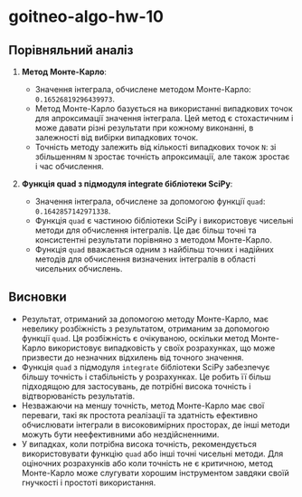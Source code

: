 # goitneo-algo-hw-10

## Порівняльний аналіз

1. **Метод Монте-Карло**:
   - Значення інтеграла, обчислене методом Монте-Карло: `0.16526819296439973`.
   - Метод Монте-Карло базується на використанні випадкових точок для апроксимації значення інтеграла. Цей метод є стохастичним і може давати різні результати при кожному виконанні, в залежності від вибірки випадкових точок.
   - Точність методу залежить від кількості випадкових точок `N`: зі збільшенням `N` зростає точність апроксимації, але також зростає і час обчислення.

2. **Функція quad з підмодуля integrate бібліотеки SciPy**:
   - Значення інтеграла, обчислене за допомогою функції `quad`: `0.1642857142971338`.
   - Функція `quad` є частиною бібліотеки SciPy і використовує чисельні методи для обчислення інтегралів. Це дає більш точні та консистентні результати порівняно з методом Монте-Карло.
   - Функція `quad` вважається одним з найбільш точних і надійних методів для обчислення визначених інтегралів в області чисельних обчислень.

## Висновки

- Результат, отриманий за допомогою методу Монте-Карло, має невелику розбіжність з результатом, отриманим за допомогою функції `quad`. Ця розбіжність є очікуваною, оскільки метод Монте-Карло використовує випадковість у своїх розрахунках, що може призвести до незначних відхилень від точного значення.
- Функція `quad` з підмодуля `integrate` бібліотеки SciPy забезпечує більшу точність і стабільність у розрахунках. Це робить її більш підходящою для застосувань, де потрібні висока точність і відтворюваність результатів.
- Незважаючи на меншу точність, метод Монте-Карло має свої переваги, такі як простота реалізації та здатність ефективно обчислювати інтеграли в високовимірних просторах, де інші методи можуть бути неефективними або нездійсненними.
- У випадках, коли потрібна висока точність, рекомендується використовувати функцію `quad` або інші точні чисельні методи. Для оціночних розрахунків або коли точність не є критичною, метод Монте-Карло може слугувати хорошим інструментом завдяки своїй гнучкості і простоті використання.
